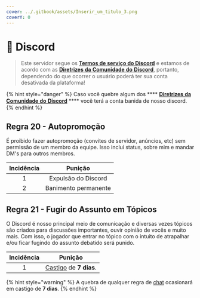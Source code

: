 ```yaml
---
cover: ../.gitbook/assets/Inserir_um_titulo_3.png
coverY: 0
---
```


# 📱 Discord

> Este servidor segue os [**Termos de serviço do Discord**](https://discord.com/terms) e estamos de acordo com as [𝐃𝐢𝐫𝐞𝐭𝐫𝐢𝐳𝐞𝐬 𝐝𝐚 𝐂𝐨𝐦𝐮𝐧𝐢𝐝𝐚𝐝𝐞 𝐝𝐨 𝐃𝐢𝐬𝐜𝐨𝐫𝐝](https://discord.com/guidelines), portanto, dependendo do que ocorrer o usuário poderá ter sua conta desativada da plataforma!

{% hint style="danger" %}
Caso você quebre algum dos **** [𝐃𝐢𝐫𝐞𝐭𝐫𝐢𝐳𝐞𝐬 𝐝𝐚 𝐂𝐨𝐦𝐮𝐧𝐢𝐝𝐚𝐝𝐞 𝐝𝐨 𝐃𝐢𝐬𝐜𝐨𝐫𝐝](https://discord.com/guidelines) **** você terá a conta banida de nosso discord.
{% endhint %}

## Regra 20 - Autopromoção <a href="#01" id="01"></a>

É proibido fazer autopromoção (convites de servidor, anúncios, etc) sem permissão de um membro da equipe. Isso inclui status, sobre mim e mandar DM's para outros membros.

| Incidência |        Punição       |
| :--------: | :------------------: |
|      1     |  Expulsão do Discord |
|      2     | Banimento permanente |

## Regra 21 - Fugir do Assunto em Tópicos <a href="#01" id="01"></a>

O Discord é nosso principal meio de comunicação e diversas vezes tópicos são criados para discussões importantes, ouvir opinião de vocês e muito mais. Com isso, o jogador que entrar no tópico com o intuito de atrapalhar e/ou ficar fugindo do assunto debatido será punido.

| Incidência |                                               Punição                                              |
| :--------: | :------------------------------------------------------------------------------------------------: |
|      1     | [Castigo](https://support.discord.com/hc/en-us/articles/4413305239191-Time-Out-FAQ) de **7 dias**. |

{% hint style="warning" %}
A quebra de qualquer regra de [chat](chat.md) ocasionará em castigo de **7 dias**.
{% endhint %}
